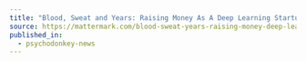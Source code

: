 ```yaml
---
title: "Blood, Sweat and Years: Raising Money As A Deep Learning Startup"
source: https://mattermark.com/blood-sweat-years-raising-money-deep-learning-startup/
published_in:
  - psychodonkey-news
---
```

